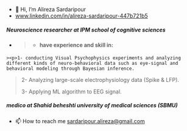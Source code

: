 - 👋 Hi, I’m Alireza Sardaripour
-    www.linkedin.com/in/alireza-sardaripour-447b721b5
#####   Neuroscience researcher at IPM school of cognitive sciences
-    > * #### have experience and skill in:
    ><p>1- conducting Visual Psychophysics experiments and analyzing different kinds of neuro-behavioral data such as eye-signal and behavioral modeling through Bayesian inference.
   ><p>2- Analyzing large-scale electrophysiology data (Spike & LFP).
   ><p>3- Applying ML algorithm to EEG signal.
        
#####    medico at Shahid beheshti university of medical sciences (SBMU)

- 📫 How to reach me sardaripour.alireza@gmail.com

<!---
alireza-sardar/alireza-sardar is a ✨ special ✨ repository because its `README.md` (this file) appears on your GitHub profile.
You can click the Preview link to take a look at your changes.
--->
